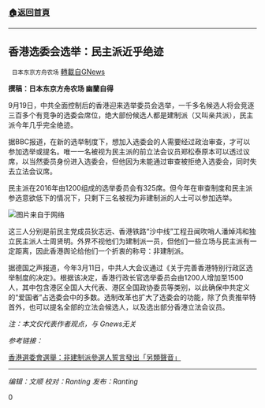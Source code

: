 ###  [:house:返回首頁](https://github.com/ourhimalayas/txt)
---


## 香港选委会选举：民主派近乎绝迹
` 日本东京方舟农场` [轉載自GNews](https://gnews.org/zh-hans/1544671/)

**撰稿：日本东京方舟农场 幽蘭自得**

9月19日，中共全面控制后的香港迎来选举委员会选举，一千多名候选人将会竞逐三百多个有竞争的选委会席位，绝大部份候选人都是建制派（又叫亲共派），民主派今年几乎完全绝迹。

据BBC报道，在新的选举制度下，想加入选委会的人需要经过政治审查，才可以参加选举或提名。唯一一名被视为民主派的前立法会议员郑松泰原本可以透过议席，以当然委员身份进入选委会，但他因为未能通过审查被拒绝入选委会，同时失去立法会议席。

民主派在2016年由1200组成的选举委员会有325席。但今年在审查制度和民主派参选意欲低下的情况下，只剩下三名被视为非建制派的人士可以参加选举。

![](https://assets.gnews.org/wp-content/uploads/2021/09/120610911_gettyimages-1310215739.jpg)图片来自于网络

这三人分别是前民主党成员狄志远、香港铁路“沙中线”工程丑闻吹哨人潘焯鸿和独立民主派人士周贤明。外界不视他们为建制派一员，但他们一些立场与民主派有一定距离，因此香港舆论给他们一个折衷的称号：非建制派。

据德国之声报道，今年3月11日，中共人大会议通过《关于完善香港特别行政区选举制度的决定》。根据该决定，香港行政长官选举委员会由1200人增加至1500人，其中包含港区全国人大代表、港区全国政协委员等类别，以此确保中共定义的“爱国者”占选委会中的多数。选制改革也扩大了选委会的功能，除了负责推举特首外，也可以提名全部的立法会候选人，以及选出部分香港立法会议员。

*注：本文仅代表作者观点，与 Gnews无关*

*参考链接：*

[香港選委會選舉：非建制派參選人誓言發出「另類聲音」](https://www.bbc.com/zhongwen/trad/chinese-news-58582031)

* * *

*编辑：文顺 校对：Ranting 发布：Ranting*

0
